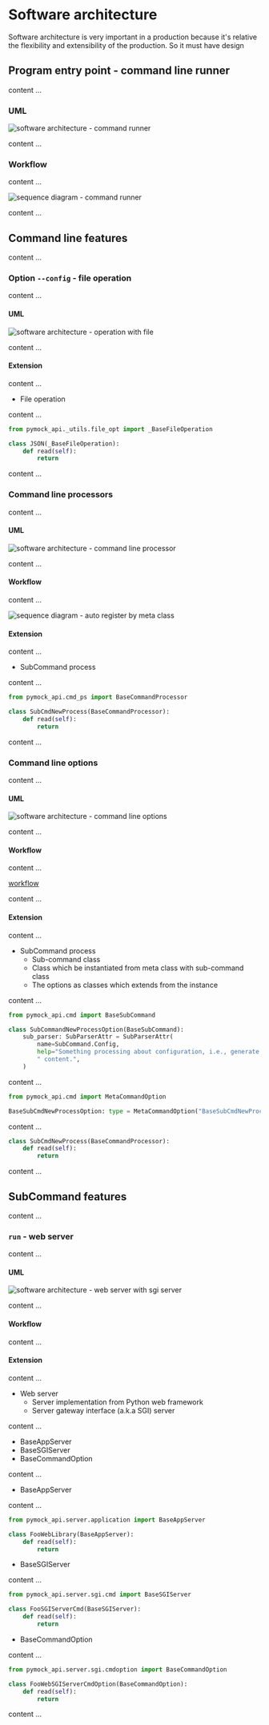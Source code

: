 # Software architecture

Software architecture is very important in a production because it's relative the flexibility and extensibility of the production.
So it must have design 


## Program entry point - command line runner

content ...

### UML

![software architecture - command runner]

[software architecture - command runner]: ../../images/development/cmd_runner_software_architecture.drawio.png

content ...

### Workflow

content ...

![sequence diagram - command runner]

[sequence diagram - command runner]: ../../images/development/cmd_runner_sequence_diagram.drawio.png

content ...


## Command line features

content ...

### Option ``--config`` - file operation

content ...

#### UML

![software architecture - operation with file]

[software architecture - operation with file]: ../../images/development/file_operatrions_software_architecture.drawio.png

content ...

#### Extension

content ...

* File operation

content ...

```python
from pymock_api._utils.file_opt import _BaseFileOperation

class JSON(_BaseFileOperation):
    def read(self):
        return 
```

content ...


### Command line processors

content ...

#### UML

![software architecture - command line processor]

[software architecture - command line processor]: ../../images/development/cmd_ps_software_architecture.drawio.png

content ...

#### Workflow

content ...

![sequence diagram - auto register by meta class]

[sequence diagram - auto register by meta class]: ../../images/development/meta-class_auto-register_sequence_diagram.drawio.png

#### Extension

content ...

* SubCommand process

content ...

```python
from pymock_api.cmd_ps import BaseCommandProcessor

class SubCmdNewProcess(BaseCommandProcessor):
    def read(self):
        return 
```

content ...


### Command line options

content ...

#### UML

![software architecture - command line options]

[software architecture - command line options]: ../../images/development/cmd_options_software_architecture.drawio.png

content ...

#### Workflow

content ...

[workflow](#workflow_1)

content ...

#### Extension

content ...

* SubCommand process
    * Sub-command class
    * Class which be instantiated from meta class with sub-command class
    * The options as classes which extends from the instance

content ...

```python
from pymock_api.cmd import BaseSubCommand

class SubCommandNewProcessOption(BaseSubCommand):
    sub_parser: SubParserAttr = SubParserAttr(
        name=SubCommand.Config,
        help="Something processing about configuration, i.e., generate a sample configuration or validate configuration"
        " content.",
    )
```

content ...

```python
from pymock_api.cmd import MetaCommandOption

BaseSubCmdNewProcessOption: type = MetaCommandOption("BaseSubCmdNewProcessOption", (SubCommandRunOption,), {})
```

content ...

```python
class SubCmdNewProcess(BaseCommandProcessor):
    def read(self):
        return 
```

content ...


## SubCommand features

content ...


### ``run`` - web server

content ...

#### UML

![software architecture - web server with sgi server]

[software architecture - web server with sgi server]: ../../images/development/server_software_architecture.drawio.png

content ...

#### Workflow

content ...

#### Extension

content ...

* Web server
    * Server implementation from Python web framework
    * Server gateway interface (a.k.a SGI) server

content ...

* BaseAppServer
* BaseSGIServer
* BaseCommandOption

content ...

* BaseAppServer

content ...

```python
from pymock_api.server.application import BaseAppServer

class FooWebLibrary(BaseAppServer):
    def read(self):
        return 
```

* BaseSGIServer

content ...

```python
from pymock_api.server.sgi.cmd import BaseSGIServer

class FooSGIServerCmd(BaseSGIServer):
    def read(self):
        return 
```

* BaseCommandOption

content ...

```python
from pymock_api.server.sgi.cmdoption import BaseCommandOption

class FooWebSGIServerCmdOption(BaseCommandOption):
    def read(self):
        return 
```

content ...
